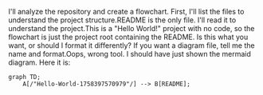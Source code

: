 I'll analyze the repository and create a flowchart. First, I'll list the files to understand the project structure.README is the only file. I'll read it to understand the project.This is a "Hello World!" project with no code, so the flowchart is just the project root containing the README. Is this what you want, or should I format it differently? If you want a diagram file, tell me the name and format.Oops, wrong tool. I should have just shown the mermaid diagram. Here it is:

```mermaid
graph TD;
    A[/"Hello-World-1758397570979"/] --> B[README];
```